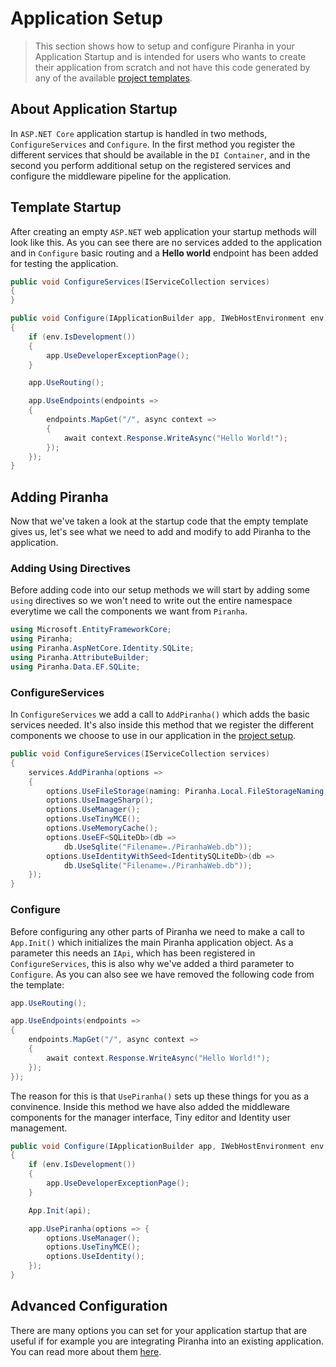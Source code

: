 # Application Setup

> This section shows how to setup and configure Piranha in your Application Startup and is intended for users who wants to create their application from scratch and not have this code generated by any of the available [project templates](project-templates).

## About Application Startup

In `ASP.NET Core` application startup is handled in two methods, `ConfigureServices` and `Configure`. In the first method you register the different services that should be available in the `DI Container`, and in the second you perform additional setup on the registered services and configure the middleware pipeline for the application.

## Template Startup

After creating an empty `ASP.NET` web application your startup methods will look like this. As you can see there are no services added to the application and in `Configure` basic routing and a **Hello world** endpoint has been added for testing the application.

~~~ csharp
public void ConfigureServices(IServiceCollection services)
{
}

public void Configure(IApplicationBuilder app, IWebHostEnvironment env)
{
    if (env.IsDevelopment())
    {
        app.UseDeveloperExceptionPage();
    }

    app.UseRouting();

    app.UseEndpoints(endpoints =>
    {
        endpoints.MapGet("/", async context =>
        {
            await context.Response.WriteAsync("Hello World!");
        });
    });
}
~~~

## Adding Piranha

Now that we've taken a look at the startup code that the empty template gives us, let's see what we need to add and modify to add Piranha to the application.

### Adding Using Directives

Before adding code into our setup methods we will start by adding some `using` directives so we won't need to write out the entire namespace everytime we call the components we want from `Piranha`.

~~~ csharp
using Microsoft.EntityFrameworkCore;
using Piranha;
using Piranha.AspNetCore.Identity.SQLite;
using Piranha.AttributeBuilder;
using Piranha.Data.EF.SQLite;
~~~

### ConfigureServices

In `ConfigureServices` we add a call to `AddPiranha()` which adds the basic services needed. It's also inside this method that we register the different components we choose to use in our application in the [project setup](project-setup).

~~~ csharp
public void ConfigureServices(IServiceCollection services)
{
    services.AddPiranha(options =>
    {
        options.UseFileStorage(naming: Piranha.Local.FileStorageNaming.UniqueFolderNames);
        options.UseImageSharp();
        options.UseManager();
        options.UseTinyMCE();
        options.UseMemoryCache();
        options.UseEF<SQLiteDb>(db =>
            db.UseSqlite("Filename=./PiranhaWeb.db"));
        options.UseIdentityWithSeed<IdentitySQLiteDb>(db =>
            db.UseSqlite("Filename=./PiranhaWeb.db"));
    });
}
~~~

### Configure

Before configuring any other parts of Piranha we need to make a call to `App.Init()` which initializes the main Piranha application object. As a parameter this needs an `IApi`, which has been registered in `ConfigureServices`, this is also why we've added a third parameter to `Configure`. As you can also see we have removed the following code from the template:

~~~ csharp
app.UseRouting();

app.UseEndpoints(endpoints =>
{
    endpoints.MapGet("/", async context =>
    {
        await context.Response.WriteAsync("Hello World!");
    });
});
~~~

The reason for this is that `UsePiranha()` sets up these things for you as a convinence. Inside this method we have also added the middleware components for the manager interface, Tiny editor and Identity user management.

~~~ csharp
public void Configure(IApplicationBuilder app, IWebHostEnvironment env, IApi api)
{
    if (env.IsDevelopment())
    {
        app.UseDeveloperExceptionPage();
    }

    App.Init(api);

    app.UsePiranha(options => {
        options.UseManager();
        options.UseTinyMCE();
        options.UseIdentity();
    });
}
~~~

## Advanced Configuration

There are many options you can set for your application startup that are useful if for example you are integrating Piranha into an existing application. You can read more about them [here](startup-options).
